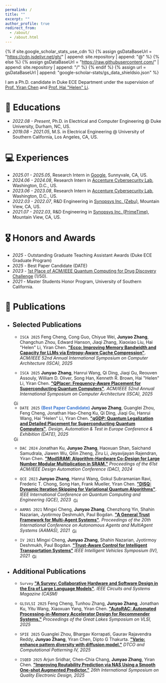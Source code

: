 ```yaml
---
permalink: /
title: ""
excerpt: ""
author_profile: true
redirect_from:
  - /about/
  - /about.html
---
```



{% if site.google_scholar_stats_use_cdn %}
{% assign gsDataBaseUrl = "https://cdn.jsdelivr.net/gh/" | append: site.repository | append: "@" %}
{% else %}
{% assign gsDataBaseUrl = "https://raw.githubusercontent.com/" | append: site.repository | append: "/" %}
{% endif %}
{% assign url = gsDataBaseUrl | append: "google-scholar-stats/gs_data_shieldsio.json" %}

<span class='anchor' id='about-me'></span>

I am a Ph.D. candidate in Duke ECE Department under the supervision of [Prof. Yiran Chen](https://ece.duke.edu/faculty/yiran-chen) and [Prof. Hai "Helen" Li](https://ece.duke.edu/people/hai-helen-li/).

# 📖 Educations
- *2022.08 - Present*, Ph.D. in Electrical and Computer Engineering @ Duke University, Durham, NC, US.
- *2019.08 - 2021.05*, M.S. in Electrical Engineering @ University of Southern California, Los Angeles, CA, US.
<!-- - *2015.08 - 2019.07*, B.E in Electrical and Electronic Engineering at University of Nottingham. -->


# 💻 Experiences
- *2025.01 - 2025.05*, Research Intern in [Google](https://about.google/), Sunnyvale, CA, US.
- *2024.06 - 2024.08*, Research Intern in [Accenture Cybersecurity Lab](https://www.accenture.com/us-en/services/cybersecurity?c=acn_glb_semcapabilitiesgoogle_14168015&n=psgs_0624&&&&&gad_source=1&gclid=CjwKCAiAk8G9BhA0EiwAOQxmfiBqXyE4Jk_NJWItuA6aJ2xL3bSB-0-sa0wfuH8nYl_ShVzQ7Sv1cBoCf7QQAvD_BwE&gclsrc=aw.ds), Washington, D.C., US.
- *2023.06 - 2023.08*, Research Intern in [Accenture Cybersecurity Lab](https://www.accenture.com/us-en/services/cybersecurity?c=acn_glb_semcapabilitiesgoogle_14168015&n=psgs_0624&&&&&gad_source=1&gclid=CjwKCAiAk8G9BhA0EiwAOQxmfiBqXyE4Jk_NJWItuA6aJ2xL3bSB-0-sa0wfuH8nYl_ShVzQ7Sv1cBoCf7QQAvD_BwE&gclsrc=aw.ds), Washington, D.C., US.
- *2022.03 - 2022.07*, R&D Engineering in [Synopsys Inc. (Zebu)](https://www.synopsys.com/verification/emulation-prototyping/emulation.html), Mountain View, CA, US.
- *2021.07 - 2022.03*, R&D Engineering in [Synopsys Inc. (PrimeTime)](https://www.synopsys.com/implementation-and-signoff/signoff/primetime.html), Mountain View, CA, US.

# 🎖 Honors and Awards
- *2025* - Outstanding Graduate Teaching Assistant Awards (Duke ECE Graduate Program)
- *2025* - Best Paper Candidate (DATE)
- *2023* - [1st Place of ACM/IEEE Quantum Computing for Drug Discovery Challenge](https://qccontest.github.io/QC-Contest/Winners.html) (1/50).
- *2021* - Master Students Honor Program, University of Southern California.


# 📝 Publications
<!-- - ## Preprint
  - **[In Submission]** **Junyao Zhang**, Hanrui Wang, Qi Ding, Jiaqi Gu, Reouven Assouly, William D. Oliver, Song Han, Kenneth R. Brown, Hai "Helen" Li, Yiran Chen. **"Qplacer: Frequency-Aware Placement for Superconducting Quantum Computers"**. *arXiv:2401.17450*
   <a href="https://github.com/JJJayyyy/Qplacer" style="display: inline;">
       <img src="https://cdn.jsdelivr.net/gh/devicons/devicon/icons/github/github-original.svg"
            alt="GitHub"
            style="height: 1em; vertical-align: middle; margin-left: 4px;">
     </a> -->


- ## Selected Publications
  - ``ISCA 2025`` Feng Cheng, Cong Guo, Chiyue Wei, **Junyao Zhang**, Changchun Zhou, Edward Hanson, Jiaqi Zhang, Xiaoxiao Liu, Hai "Helen" Li, Yiran Chen. [**"Ecco: Improving Memory Bandwidth and Capacity for LLMs via Entropy-Aware Cache Compression"**](https://dl.acm.org/doi/10.1145/3695053.3731024). *ACM/IEEE 52nd Annual International Symposium on Computer Architecture (ISCA), 2025*


  - ``ISCA 2025`` **Junyao Zhang**, Hanrui Wang, Qi Ding, Jiaqi Gu, Reouven Assouly, William D. Oliver, Song Han, Kenneth R. Brown, Hai "Helen" Li, Yiran Chen. [**"QPlacer: Frequency-Aware Placement for Superconducting Quantum Computers"**](https://dl.acm.org/doi/10.1145/3695053.3730994). *ACM/IEEE 52nd Annual International Symposium on Computer Architecture (ISCA), 2025*
   <a href="https://github.com/JJJayyyy/Qplacer" style="display: inline;">
       <img src="https://cdn.jsdelivr.net/gh/devicons/devicon/icons/github/github-original.svg"
            alt="GitHub"
            style="height: 1em; vertical-align: middle; margin-left: 4px;">
     </a>


  - ``DATE 2025`` <span style="color: #3a77d1;">**(Best Paper Candidate)**</span> **Junyao Zhang**, Guanglei Zhou, Feng Cheng, Jonathan Hao-Cheng Ku, Qi Ding, Jiaqi Gu, Hanrui Wang, Hai "Helen" Li, Yiran Chen. [**"qGDP: Quantum Legalization and Detailed Placement for Superconducting Quantum Computers"**](https://ieeexplore.ieee.org/document/10993236). *Design, Automation & Test in Europe Conference & Exhibition (DATE), 2025*
   <a href="https://github.com/JJJayyyy/Qplacer" style="display: inline;">
       <img src="https://cdn.jsdelivr.net/gh/devicons/devicon/icons/github/github-original.svg"
            alt="GitHub"
            style="height: 1em; vertical-align: middle; margin-left: 4px;">
     </a>


  - ``DAC 2024`` Jonathan Ku, **Junyao Zhang**, Haoxuan Shan, Saichand Samudrala, Jiawen Wu, Qilin Zheng, Ziru Li, Jeyavijayan Rajendran, Yiran Chen. [**"ModSRAM: Algorithm-Hardware Co-Design for Large Number Modular Multiplication in SRAM."**](https://dl.acm.org/doi/10.1145/3649329.3656496) *Proceedings of the 61st ACM/IEEE Design Automation Conference (DAC), 2024*


  - ``QCE 2023`` **Junyao Zhang**, Hanrui Wang, Gokul Subramanian Ravi, Frederic T. Chong, Song Han, Frank Mueller, Yiran Chen. [**"DISQ: Dynamic Iteration Skipping for Variational Quantum Algorithms"**](https://ieeexplore.ieee.org/document/10313742/). *IEEE International Conference on Quantum Computing and Engineering (QCE), 2023*
    <a href="https://github.com/JJJayyyy/DISQ" style="display: inline;">
    <img src="https://cdn.jsdelivr.net/gh/devicons/devicon/icons/github/github-original.svg"
    alt="GitHub"
    style="height: 1em; vertical-align: middle; margin-left: 4px;">
    </a>


  - ``AAMAS 2021`` Mingxi Cheng, **Junyao Zhang**, Chenzhong Yin, Shahin Nazarian, Jyotirmoy Deshmukh, Paul Bogdan. [**"A General Trust Framework for Multi-Agent Systems"**](https://dl.acm.org/doi/10.5555/3463952.3463996). *Proceedings of the 20th International Conference on Autonomous Agents and MultiAgent Systems (AAMAS), 2021*
    <a href="https://github.com/JJJayyyy/AIM_TRUST" style="display: inline;">
    <img src="https://cdn.jsdelivr.net/gh/devicons/devicon/icons/github/github-original.svg"
    alt="GitHub"
    style="height: 1em; vertical-align: middle; margin-left: 4px;">
    </a>


  - ``IV 2021`` Mingxi Cheng, **Junyao Zhang**, Shahin Nazarian, Jyotirmoy Deshmukh, Paul Bogdan. [**"Trust-Aware Control for Intelligent Transportation Systems"**](https://dl.acm.org/doi/abs/10.1109/IV48863.2021.9576045) *IEEE Intelligent Vehicles Symposium (IV), 2021*
    <a href="https://github.com/JJJayyyy/AIM_TRUST" style="display: inline;">
    <img src="https://cdn.jsdelivr.net/gh/devicons/devicon/icons/github/github-original.svg"
    alt="GitHub"
    style="height: 1em; vertical-align: middle; margin-left: 4px;">
    </a>


- ## Additional Publications
  - ``Survey`` [**"A Survey: Collaborative Hardware and Software Design in the Era of Large Language Models"**](https://ieeexplore.ieee.org/iel8/7384/10876813/10876858.pdf). *IEEE Circuits and Systems Magazine (CASM)*


  - ``GLSVLSI 2025`` Feng Cheng, Tunhou Zhang, **Junyao Zhang**, Jonathan Ku, Yitu Wang, Xiaoxuan Yang, Yiran Chen. [**"AutoRAC: Automated Processing-in-Memory Accelerator Design for Recommender Systems."**](https://dl.acm.org/doi/full/10.1145/3716368.3735229) *Proceedings of the Great Lakes Symposium on VLSI, 2025*
  
  
  - ``SPIE 2025`` Guanglei Zhou, Bhargav Korrapati, Gaurav Rajavendra Reddy, **Junyao Zhang**, Yiran Chen, Dipto G Thakurta. [**"Vario: enhance pattern diversity with diffusion model."**](https://www.spiedigitallibrary.org/conference-proceedings-of-spie/13425/1342507/Vario-enhance-pattern-diversity-with-diffusion-model/10.1117/12.3049792.short) *DTCO and Computational Patterning IV, 2025*


  - ``ISQED 2025`` Arjun Sridhar, Chen-Chia Chang, **Junyao Zhang**, Yiran Chen. [**"Improving Routability Prediction via NAS Using a Smooth One-shot Augmented Predictor."**](https://dl.acm.org/doi/full/10.1145/3716368.3735229) *26th International Symposium on Quality Electronic Design, 2025*





<!--
<div class='paper-box'><div class='paper-box-image'><div><div class="badge">CVPR 2016</div><img src='images/500x300.png' alt="sym" width="100%"></div></div>
<div class='paper-box-text' markdown="1">

[Deep Residual Learning for Image Recognition](https://openaccess.thecvf.com/content_cvpr_2016/papers/He_Deep_Residual_Learning_CVPR_2016_paper.pdf)

**Kaiming He**, Xiangyu Zhang, Shaoqing Ren, Jian Sun

[**Project**](https://scholar.google.com/citations?view_op=view_citation&hl=zh-CN&user=DhtAFkwAAAAJ&citation_for_view=DhtAFkwAAAAJ:ALROH1vI_8AC) <strong><span class='show_paper_citations' data='DhtAFkwAAAAJ:ALROH1vI_8AC'></span></strong>
- Lorem ipsum dolor sit amet, consectetur adipiscing elit. Vivamus ornare aliquet ipsum, ac tempus justo dapibus sit amet.
</div>
</div> -->

<!-- # 🔥 News
- *2022.02*: &nbsp;🎉🎉 Lorem ipsum dolor sit amet, consectetur adipiscing elit. Vivamus ornare aliquet ipsum, ac tempus justo dapibus sit amet.
- *2022.02*: &nbsp;🎉🎉 Lorem ipsum dolor sit amet, consectetur adipiscing elit. Vivamus ornare aliquet ipsum, ac tempus justo dapibus sit amet.
 # 💬 Invited Talks
- *2021.06*, Lorem ipsum dolor sit amet, consectetur adipiscing elit. Vivamus ornare aliquet ipsum, ac tempus justo dapibus sit amet.
- *2021.03*, Lorem ipsum dolor sit amet, consectetur adipiscing elit. Vivamus ornare aliquet ipsum, ac tempus justo dapibus sit amet.  \| [\[video\]](https://github.com/) -->
